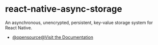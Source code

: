 # react-native-async-storage

An asynchronous, unencrypted, persistent, key-value storage system for React Native.

- [@opensource@Visit the Documentation](https://github.com/react-native-async-storage/async-storage)